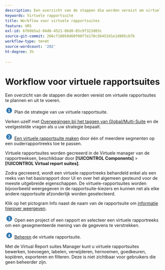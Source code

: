```yaml
---
description: Een overzicht van de stappen die worden vereist om virtuele rapportsuites te plannen en uit te voeren.
keywords: Virtuele rapportsuite
title: Workflow voor virtuele rapportsuites
feature: VRS
exl-id: 6f68b5a2-04d6-4521-86d0-85c9f323d03c
source-git-commit: 266cf18050d60f08f7e170c56453d1e1d805cb7b
workflow-type: tm+mt
source-wordcount: '202'
ht-degree: 3%

---
```


# Workflow voor virtuele rapportsuites

Een overzicht van de stappen die worden vereist om virtuele rapportsuites te plannen en uit te voeren.

![](/help/admin/admin/c-manage-report-suites/c-edit-report-suites/general/c-server-side-forwarding/assets/step1_icon.png) Plan de strategie van uw virtuele rapportsuite.

Verken uzelf met [Overwegingen bij het taggen van Global/Multi-Suite](/help/components/vrs/vrs-considerations.md) en de veelgestelde vragen als u uw strategie bepaalt.

![](/help/admin/admin/c-manage-report-suites/c-edit-report-suites/general/c-server-side-forwarding/assets/step2_icon.png) [Een virtuele rapportsuite maken](/help/components/vrs/c-workflow-vrs/vrs-create.md) door één of meerdere segmenten op een ouderrapportreeks toe te passen.

Virtuele rapportsuites worden gecreeerd in de Virtuele manager van de rapportreeksen, beschikbaar door **[!UICONTROL Components]** > **[!UICONTROL Virtual report suites]**.

Zodra gecreeerd, wordt een virtuele rapportreeks behandeld enkel als een reeks van het basisrapport door UI en over het algemeen gesteund voor de meeste uitgebreide eigenschappen. De virtuele-rapportsuites worden bijvoorbeeld weergegeven in de rapportsuite-kiezers en kunnen net als elke andere rapportsuite afzonderlijk worden geselecteerd.

Klik op het pictogram Info naast de naam van de rapportsuite om [informatie hierover weergeven](/help/components/vrs/c-workflow-vrs/vrs-view.md).

![](/help/admin/admin/c-manage-report-suites/c-edit-report-suites/general/c-server-side-forwarding/assets/step3_icon.png) Open een project of een rapport en selecteer een virtuele rapportreeks om een gesegmenteerde mening van de gegevens te verstrekken.

![](assets/step4_icon.png) [Beheren](/help/components/vrs/c-workflow-vrs/vrs-manage.md) de virtuele rapportsuite.

Met de Virtual Report suites Manager kunt u virtuele rapportsuites bewerken, toevoegen, labelen, verwijderen, hernoemen, goedkeuren, kopiëren, exporteren en filteren. Deze is niet zichtbaar voor gebruikers die geen beheerder zijn.
